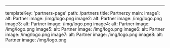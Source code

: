 ---
templateKey: 'partners-page'
path: /partners
title: Partnerzy
main:
  image1:
    alt: Partner
    image: /img/logo.png
  image2:
    alt: Partner
    image: /img/logo.png
  image3:
    alt: Partner
    image: /img/logo.png
  image4:
    alt: Partner
    image: /img/logo.png
  image5:
    alt: Partner
    image: /img/logo.png
  image6:
    alt: Partner
    image: /img/logo.png
  image7:
    alt: Partner
    image: /img/logo.png
  image8:
    alt: Partner
    image: /img/logo.png